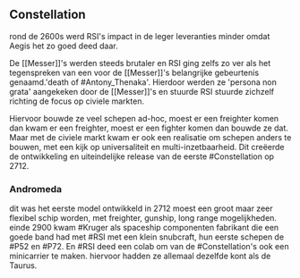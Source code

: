 ## Constellation

rond de 2600s werd RSI's impact in de leger leveranties minder omdat Aegis het zo goed deed daar.

De [[Messer]]'s werden steeds brutaler en RSI ging zelfs zo ver als het tegenspreken van een voor de [[Messer]]'s belangrijke gebeurtenis genaamd.'death of #Antony_Thenaka'. Hierdoor werden ze 'persona non grata' aangekeken door de [[Messer]]'s en stuurde RSI stuurde zichzelf richting de focus op civiele markten.

Hiervoor bouwde ze veel schepen ad-hoc, moest er een freighter komen dan kwam er een freighter, moest er een fighter komen dan bouwde ze dat. Maar met de civiele markt kwam er ook een realisatie om schepen anders te bouwen, met een kijk op universaliteit en multi-inzetbaarheid.
Dit creëerde de ontwikkeling en uiteindelijke release van de eerste #Constellation op 2712.

### Andromeda
dit was het eerste model ontwikkeld in 2712 moest een groot maar zeer flexibel schip worden, met freighter, gunship, long range mogelijkheden. einde 2900 kwam #Kruger als spaceship componenten fabrikant die een goede band had met #RSI met een klein snubcraft, hun eerste schepen de #P52 en #P72. En #RSI deed een colab om van de #Constellation's ook een minicarrier te maken. hiervoor hadden ze allemaal dezelfde kont als de Taurus.